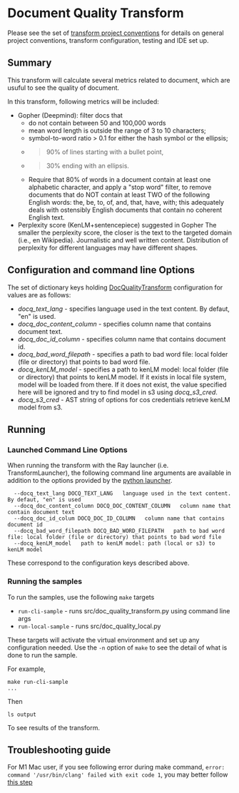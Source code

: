 # Document Quality Transform 
Please see the set of
[transform project conventions](../../../README.md#transform-project-conventions)
for details on general project conventions, transform configuration,
testing and IDE set up.

## Summary 
This transform will calculate several metrics related to document, which are usuful to see the quality of document. 

In this transform, following metrics will be included:
- Gopher (Deepmind): filter docs that
  - do not contain between 50 and 100,000 words
  - mean word length is outside the range of 3 to 10 characters;
  - symbol-to-word ratio > 0.1 for either the hash symbol or the ellipsis;
  - > 90% of lines starting with a bullet point,
  - > 30% ending with an ellipsis.
  - Require that 80% of words in a document contain at least one alphabetic character, and apply a "stop word" filter, to remove documents that do NOT contain at least TWO of the following English words: the, be, to, of, and, that, have, with; this adequately deals with ostensibly English documents that contain no coherent English text.
- Perplexity score (KenLM+sentencepiece) suggested in Gopher The smaller the perplexity score, the closer is the text to the targeted domain (i.e., en Wikipedia). Journalistic and well written content. Distribution of perplexity for different languages may have different shapes.



## Configuration and command line Options

The set of dictionary keys holding [DocQualityTransform](src/doc_quality_transform.py) 
configuration for values are as follows:

* _docq_text_lang_ - specifies language used in the text content. By defaut, "en" is used.
* _docq_doc_content_column_ - specifies column name that contains document text.
* _docq_doc_id_column_ - specifies column name that contains document id.
* _docq_bad_word_filepath_ - specifies a path to bad word file: local folder (file or directory) that points to bad word file.
* _docq_kenLM_model_ - specifies a path to kenLM model: local folder (file or directory) that points to kenLM model. If it exists in local file system, model will be loaded from there. If it does not exist, the value specified here will be ignored and try to find model in s3 using _docq_s3_cred_.
* _docq_s3_cred_ - AST string of options for cos credentials retrieve kenLM model from s3.

## Running

### Launched Command Line Options 
When running the transform with the Ray launcher (i.e. TransformLauncher),
the following command line arguments are available in addition to 
the options provided by 
the [python launcher](../../../../data-processing-lib/doc/python-launcher-options.md).
```
  --docq_text_lang DOCQ_TEXT_LANG   language used in the text content. By defaut, "en" is used
  --docq_doc_content_column DOCQ_DOC_CONTENT_COLUMN   column name that contain document text
  --docq_doc_id_colum DOCQ_DOC_ID_COLUMN   column name that contains document id
  --docq_bad_word_filepath DOCQ_BAD_WORD_FILEPATH   path to bad word file: local folder (file or directory) that points to bad word file
  --docq_kenLM_model   path to kenLM model: path (local or s3) to kenLM model
```
These correspond to the configuration keys described above.

### Running the samples
To run the samples, use the following `make` targets

* `run-cli-sample` - runs src/doc_quality_transform.py using command line args
* `run-local-sample` - runs src/doc_quality_local.py

These targets will activate the virtual environment and set up any configuration needed.
Use the `-n` option of `make` to see the detail of what is done to run the sample.

For example, 
```shell
make run-cli-sample
...
```
Then 
```shell
ls output
```
To see results of the transform.

## Troubleshooting guide

For M1 Mac user, if you see following error during make command, `error: command '/usr/bin/clang' failed with exit code 1`, you may better follow [this step](https://freeman.vc/notes/installing-fasttext-on-an-m1-mac)